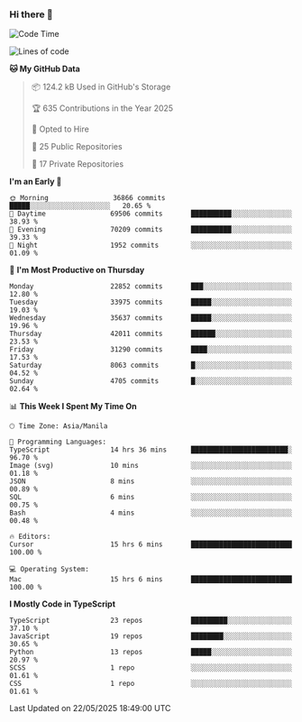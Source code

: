 ### Hi there 👋

<!--START_SECTION:waka-->
![Code Time](http://img.shields.io/badge/Code%20Time-1%2C762%20hrs%204%20mins-blue)

![Lines of code](https://img.shields.io/badge/From%20Hello%20World%20I%27ve%20Written-66.9%20million%20lines%20of%20code-blue)

**🐱 My GitHub Data** 

> 📦 124.2 kB Used in GitHub's Storage 
 > 
> 🏆 635 Contributions in the Year 2025
 > 
> 💼 Opted to Hire
 > 
> 📜 25 Public Repositories 
 > 
> 🔑 17 Private Repositories 
 > 
**I'm an Early 🐤** 

```text
🌞 Morning                36866 commits       █████░░░░░░░░░░░░░░░░░░░░   20.65 % 
🌆 Daytime                69506 commits       ██████████░░░░░░░░░░░░░░░   38.93 % 
🌃 Evening                70209 commits       ██████████░░░░░░░░░░░░░░░   39.33 % 
🌙 Night                  1952 commits        ░░░░░░░░░░░░░░░░░░░░░░░░░   01.09 % 
```
📅 **I'm Most Productive on Thursday** 

```text
Monday                   22852 commits       ███░░░░░░░░░░░░░░░░░░░░░░   12.80 % 
Tuesday                  33975 commits       █████░░░░░░░░░░░░░░░░░░░░   19.03 % 
Wednesday                35637 commits       █████░░░░░░░░░░░░░░░░░░░░   19.96 % 
Thursday                 42011 commits       ██████░░░░░░░░░░░░░░░░░░░   23.53 % 
Friday                   31290 commits       ████░░░░░░░░░░░░░░░░░░░░░   17.53 % 
Saturday                 8063 commits        █░░░░░░░░░░░░░░░░░░░░░░░░   04.52 % 
Sunday                   4705 commits        █░░░░░░░░░░░░░░░░░░░░░░░░   02.64 % 
```


📊 **This Week I Spent My Time On** 

```text
🕑︎ Time Zone: Asia/Manila

💬 Programming Languages: 
TypeScript               14 hrs 36 mins      ████████████████████████░   96.70 % 
Image (svg)              10 mins             ░░░░░░░░░░░░░░░░░░░░░░░░░   01.18 % 
JSON                     8 mins              ░░░░░░░░░░░░░░░░░░░░░░░░░   00.89 % 
SQL                      6 mins              ░░░░░░░░░░░░░░░░░░░░░░░░░   00.75 % 
Bash                     4 mins              ░░░░░░░░░░░░░░░░░░░░░░░░░   00.48 % 

🔥 Editors: 
Cursor                   15 hrs 6 mins       █████████████████████████   100.00 % 

💻 Operating System: 
Mac                      15 hrs 6 mins       █████████████████████████   100.00 % 
```

**I Mostly Code in TypeScript** 

```text
TypeScript               23 repos            █████████░░░░░░░░░░░░░░░░   37.10 % 
JavaScript               19 repos            ████████░░░░░░░░░░░░░░░░░   30.65 % 
Python                   13 repos            █████░░░░░░░░░░░░░░░░░░░░   20.97 % 
SCSS                     1 repo              ░░░░░░░░░░░░░░░░░░░░░░░░░   01.61 % 
CSS                      1 repo              ░░░░░░░░░░░░░░░░░░░░░░░░░   01.61 % 
```




 Last Updated on 22/05/2025 18:49:00 UTC
<!--END_SECTION:waka-->

